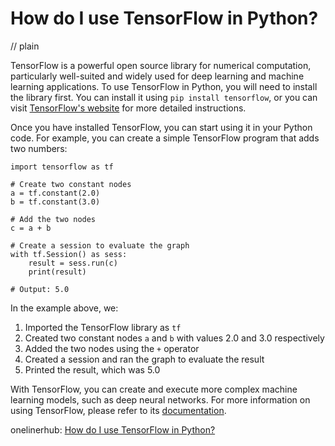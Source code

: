 # How do I use TensorFlow in Python?
// plain

TensorFlow is a powerful open source library for numerical computation, particularly well-suited and widely used for deep learning and machine learning applications. To use TensorFlow in Python, you will need to install the library first. You can install it using `pip install tensorflow`, or you can visit [TensorFlow's website](https://www.tensorflow.org/install) for more detailed instructions.

Once you have installed TensorFlow, you can start using it in your Python code. For example, you can create a simple TensorFlow program that adds two numbers:

```
import tensorflow as tf

# Create two constant nodes
a = tf.constant(2.0)
b = tf.constant(3.0)

# Add the two nodes
c = a + b

# Create a session to evaluate the graph
with tf.Session() as sess:
    result = sess.run(c)
    print(result)

# Output: 5.0
```

In the example above, we:

1. Imported the TensorFlow library as `tf`
2. Created two constant nodes `a` and `b` with values 2.0 and 3.0 respectively
3. Added the two nodes using the `+` operator
4. Created a session and ran the graph to evaluate the result
5. Printed the result, which was 5.0

With TensorFlow, you can create and execute more complex machine learning models, such as deep neural networks. For more information on using TensorFlow, please refer to its [documentation](https://www.tensorflow.org/guide/).

onelinerhub: [How do I use TensorFlow in Python?](https://onelinerhub.com/python-tensorflow/how-do-i-use-tensorflow-in-python)